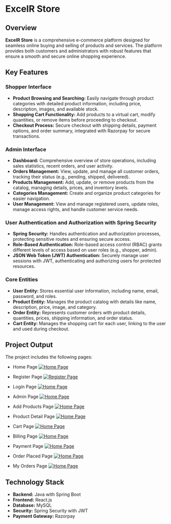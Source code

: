 # ExcelR Store

## Overview

**ExcelR Store** is a comprehensive e-commerce platform designed for seamless online buying and selling of products and services. The platform provides both customers and administrators with robust features that ensure a smooth and secure online shopping experience.

## Key Features

### Shopper Interface
- **Product Browsing and Searching:** Easily navigate through product categories with detailed product information, including price, description, images, and available stock.
- **Shopping Cart Functionality:** Add products to a virtual cart, modify quantities, or remove items before proceeding to checkout.
- **Checkout Process:** Secure checkout with shipping details, payment options, and order summary, integrated with Razorpay for secure transactions.

### Admin Interface
- **Dashboard:** Comprehensive overview of store operations, including sales statistics, recent orders, and user activity.
- **Orders Management:** View, update, and manage all customer orders, tracking their status (e.g., pending, shipped, delivered).
- **Products Management:** Add, update, or remove products from the catalog, managing details, prices, and inventory levels.
- **Categories Management:** Create and organize product categories for easier navigation.
- **User Management:** View and manage registered users, update roles, manage access rights, and handle customer service needs.

### User Authentication and Authorization with Spring Security
- **Spring Security:** Handles authentication and authorization processes, protecting sensitive routes and ensuring secure access.
- **Role-Based Authentication:** Role-based access control (RBAC) grants different levels of access based on user roles (e.g., shopper, admin).
- **JSON Web Token (JWT) Authentication:** Securely manage user sessions with JWT, authenticating and authorizing users for protected resources.

### Core Entities
- **User Entity:** Stores essential user information, including name, email, password, and roles.
- **Product Entity:** Manages the product catalog with details like name, description, price, image, and category.
- **Order Entity:** Represents customer orders with product details, quantities, prices, shipping information, and order status.
- **Cart Entity:** Manages the shopping cart for each user, linking to the user and used during checkout.

## Project Output

The project includes the following pages:
- Home Page <a href="https://i.imgur.com/WE9Bydv.jpg" target="_blank">![Home Page](https://i.imgur.com/WE9Bydv.jpg)</a>

- Register Page <a href="https://i.imgur.com/cxwekQn.png" target="_blank">![Register Page](https://i.imgur.com/cxwekQn.png)</a>

- Login Page <a href="https://i.imgur.com/uoghuWe.jpg" target="_blank">![Home Page](https://i.imgur.com/uoghuWe.jpg)</a>

- Admin Page <a href="https://i.imgur.com/J8JYSfa.jpg" target="_blank">![Home Page](https://i.imgur.com/J8JYSfa.jpg)</a>

- Add Products Page <a href="https://i.imgur.com/p93IYL3.jpg" target="_blank">![Home Page](https://i.imgur.com/p93IYL3.jpg)</a>

- Product Detail Page <a href="https://i.imgur.com/zMe1cia.jpg" target="_blank">![Home Page](https://i.imgur.com/zMe1cia.jpg)</a>

- Cart Page <a href="https://i.imgur.com/D3WRgzw.jpg" target="_blank">![Home Page](https://i.imgur.com/D3WRgzw.jpg)</a>

- Billing Page <a href="https://i.imgur.com/6XnO75l.jpg" target="_blank">![Home Page](https://i.imgur.com/6XnO75l.jpg)</a>

- Payment Page <a href="https://i.imgur.com/mXebOiu.jpg" target="_blank">![Home Page](https://i.imgur.com/mXebOiu.jpg)</a>

- Order Placed Page <a href="https://i.imgur.com/CSM5JgC.jpg" target="_blank">![Home Page](https://i.imgur.com/CSM5JgC.jpg)</a>

- My Orders Page <a href="https://i.imgur.com/CSM5JgC.jpg" target="_blank">![Home Page](https://i.imgur.com/CSM5JgC.jpg)</a>

## Technology Stack

- **Backend:** Java with Spring Boot
- **Frontend:** React.js
- **Database:** MySQL
- **Security:** Spring Security with JWT
- **Payment Gateway:** Razorpay

